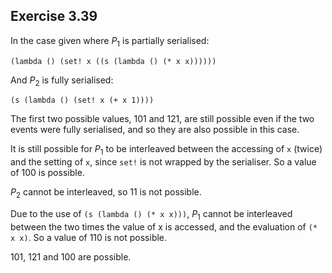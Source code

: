## Exercise 3.39

In the case given where $P_1$ is partially serialised:

`(lambda () (set! x ((s (lambda () (* x x))))))`

And $P_2$ is fully serialised: 

`(s (lambda () (set! x (+ x 1))))`

The first two possible values, $101$ and $121$, are still possible even if the two events were fully serialised, and so they are also possible in this case.

It is still possible for $P_1$ to be interleaved between the accessing of `x` (twice) and the setting of `x`, since `set!` is not wrapped by the serialiser. So a value of $100$ is possible.

$P_2$ cannot be interleaved, so $11$ is not possible.

Due to the use of `(s (lambda () (* x x)))`, $P_1$ cannot be interleaved between the two times the value of x is accessed, and the evaluation of `(* x x)`. So a value of $110$ is not possible.

$101$, $121$ and $100$ are possible.